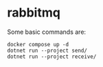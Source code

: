 # rabbitmq

Some basic commands are:
```
docker compose up -d
dotnet run --project send/
dotnet run --project receive/
```